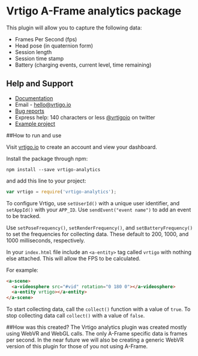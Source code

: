 # Vrtigo A-Frame analytics package

This plugin will allow you to capture the following data:
- Frames Per Second (fps)
- Head pose (in quaternion form)
- Session length
- Session time stamp
- Battery (charging events, current level, time remaining)

## Help and Support
- [Documentation](http://developer.vrtigo.io/)
- Email - hello@vrtigo.io
- [Bug reports](https://github.com/vrtigo/vrtigo-webvr/issues)
- Express help: 140 characters or less [@vrtigoio](https://twitter.com/vrtigoio) on twitter
- [Example project](https://github.com/vrtigo/vrtigo-webvr-example)


##How to run and use

Visit [vrtigo.io](http://vrtigo.io) to create an account and view your dashboard.

Install the package through npm:
```shell
npm install --save vrtigo-analytics
```
and add this line to your project:

```javascript
var vrtigo = require('vrtigo-analytics');
```

To configure Vrtigo, use `setUserId()` with a unique user identifier, and `setAppId()` with your `APP_ID`.  Use `sendEvent("event name")` to add an event to be tracked.

Use `setPoseFrequency()`, `setRenderFrequency()`, and `setBatteryFrequency()` to set the frequencies for collecting data. These default to 200, 1000, and 1000 milliseconds, respectively.

In your `index.html` file include an `<a-entity>` tag called `vrtigo` with nothing else attached. This will allow the FPS to be calculated.

For example:

```html
<a-scene>
  <a-videosphere src="#vid" rotation="0 180 0"></a-videosphere>
  <a-entity vrtigo></a-entity>
</a-scene>
```

To start collecting data, call the `collect()` function with a value of `true`. To stop collecting data call `collect()` with a value of `false`.

##How was this created?
The Vrtigo analytics plugin was created mostly using WebVR and WebGL calls. The only A-Frame specific data is frames per second. In the near future we will also be creating a generic WebVR version of this plugin for those of you not using A-Frame.
